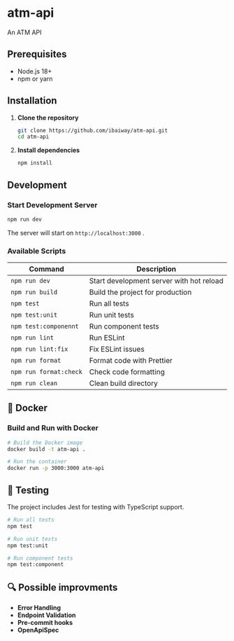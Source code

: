 # atm-api

An ATM API

## Prerequisites

- Node.js 18+
- npm or yarn

## Installation

1. **Clone the repository**

   ```bash
   git clone https://github.com/ibaiway/atm-api.git
   cd atm-api
   ```

2. **Install dependencies**

   ```bash
   npm install
   ```

## Development

### Start Development Server

```bash
npm run dev
```

The server will start on `http://localhost:3000` .

### Available Scripts

| Command                | Description                              |
| ---------------------- | ---------------------------------------- |
| `npm run dev`          | Start development server with hot reload |
| `npm run build`        | Build the project for production         |
| `npm test`             | Run all tests                            |
| `npm test:unit`        | Run unit tests                           |
| `npm test:componennt`  | Run component tests                      |
| `npm run lint`         | Run ESLint                               |
| `npm run lint:fix`     | Fix ESLint issues                        |
| `npm run format`       | Format code with Prettier                |
| `npm run format:check` | Check code formatting                    |
| `npm run clean`        | Clean build directory                    |

## 🐳 Docker

### Build and Run with Docker

```bash
# Build the Docker image
docker build -t atm-api .

# Run the container
docker run -p 3000:3000 atm-api
```

## 🧪 Testing

The project includes Jest for testing with TypeScript support.

```bash
# Run all tests
npm test

# Run unit tests
npm test:unit

# Run component tests
npm test:component
```

## 🔍 Possible improvments

- **Error Handling**
- **Endpoint Validation**
- **Pre-commit hooks**
- **OpenApiSpec**
